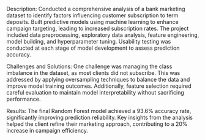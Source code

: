 Description: Conducted a comprehensive analysis of a bank marketing dataset to identify factors influencing customer subscription to term deposits. Built predictive models using machine learning to enhance campaign targeting, leading to increased subscription rates. The project included data preprocessing, exploratory data analysis, feature engineering, model building, and hyperparameter tuning. Usability testing was conducted at each stage of model development to assess prediction accuracy.

Challenges and Solutions:
One challenge was managing the class imbalance in the dataset, as most clients did not subscribe. This was addressed by applying oversampling techniques to balance the data and improve model training outcomes. Additionally, feature selection required careful evaluation to maintain model interpretability without sacrificing performance.

Results:
The final Random Forest model achieved a 93.6% accuracy rate, significantly improving prediction reliability. Key insights from the analysis helped the client refine their marketing approach, contributing to a 20% increase in campaign efficiency.
